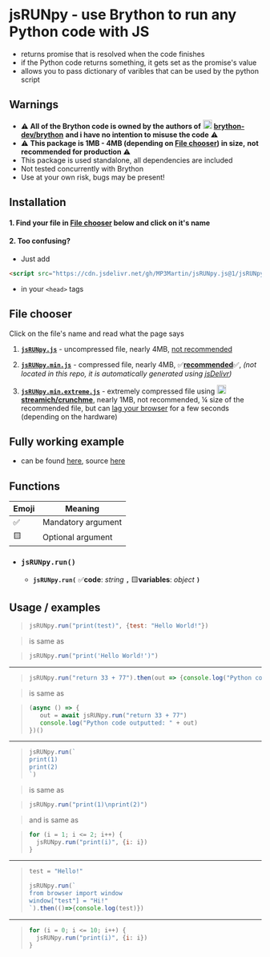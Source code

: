 # jsRUNpy - use Brython to run any Python code with JS
* returns promise that is resolved when the code finishes
* if the Python code returns something, it gets set as the promise's value
* allows you to pass dictionary of varibles that can be used by the python script

## Warnings
* ⚠ **All of the Brython code is owned by the authors of** [<img src="https://camo.githubusercontent.com/b079fe922f00c4b86f1b724fbc2e8141c468794ce8adbc9b7456e5e1ad09c622/68747470733a2f2f6564656e742e6769746875622e696f2f537570657254696e7949636f6e732f696d616765732f7376672f6769746875622e737667" alt="gh" width="18"/>](https://github.com/brython-dev/brython) **[brython-dev/brython](https://github.com/brython-dev/brython)** **and i have no intention to misuse the code** ⚠
* ⚠ **This package is 1MB - 4MB (depending on [File chooser](#file-chooser)) in size,** **not recommended for production** ⚠
* This package is used standalone, all dependencies are included
* Not tested concurrently with Brython
* Use at your own risk, bugs may be present!

## Installation
#### 1. Find your file in **[File chooser](#file-chooser)** below and click on it's name

#### 2. Too confusing?
* Just add
```html
<script src="https://cdn.jsdelivr.net/gh/MP3Martin/jsRUNpy.js@1/jsRUNpy.min.js"></script>
```
*  in your `<head>` tags

## File chooser
Click on the file's name and read what the page says
1. <b><code><a href="https://parse.mp3martin.xyz/?url=Add+this+to+your+%27amp%27lt%27semi%27head%27amp%27gt%27semi%27+tags:%3Cbr%2F%3E%3Cspan+style%3D%27color:%20%23000000c7%27%3E%3Ccode%3E%27amp%27lt%27semi%27script+src%3D%22https:%2F%2Fcdn.jsdelivr.net%2Fgh%2FMP3Martin%2FjsRUNpy.js%401%2F%7B1%7D%22%27amp%27gt%27semi%27%27amp%27lt%27semi%27%2Fscript%27amp%27gt%27semi%27%3C%2Fcode%3E%3C%2Fspan%3E&placeholder=1,jsRUNpy.js&type=display">jsRUNpy.js</a></code></b> - uncompressed file, nearly 4MB, <ins>not recommended</ins>

2. <b><code><a href="https://parse.mp3martin.xyz/?url=Add+this+to+your+%27amp%27lt%27semi%27head%27amp%27gt%27semi%27+tags:%3Cbr%2F%3E%3Cspan+style%3D%27color:%20%23000000c7%27%3E%3Ccode%3E%27amp%27lt%27semi%27script+src%3D%22https:%2F%2Fcdn.jsdelivr.net%2Fgh%2FMP3Martin%2FjsRUNpy.js%401%2F%7B1%7D%22%27amp%27gt%27semi%27%27amp%27lt%27semi%27%2Fscript%27amp%27gt%27semi%27%3C%2Fcode%3E%3C%2Fspan%3E&placeholder=1,jsRUNpy.min.js&type=display">jsRUNpy.min.js</a></code></b> - compressed file, nearly 4MB, ✅<ins>**recommended**</ins>✅, *(not located in this repo, it is automatically generated using [jsDelivr](https://www.jsdelivr.com/))* 

3. <b><code><a href="https://parse.mp3martin.xyz/?url=Add+this+to+your+%27amp%27lt%27semi%27head%27amp%27gt%27semi%27+tags:%3Cbr%2F%3E%3Cspan+style%3D%27color:%20%23000000c7%27%3E%3Ccode%3E%27amp%27lt%27semi%27script+src%3D%22https:%2F%2Fcdn.jsdelivr.net%2Fgh%2FMP3Martin%2FjsRUNpy.js%401%2F%7B1%7D%22%27amp%27gt%27semi%27%27amp%27lt%27semi%27%2Fscript%27amp%27gt%27semi%27%3C%2Fcode%3E%3C%2Fspan%3E&placeholder=1,jsRUNpy.min.extreme.js&type=display">jsRUNpy.min.extreme.js</a></code></b> - extremely compressed file using [<img src="https://camo.githubusercontent.com/b079fe922f00c4b86f1b724fbc2e8141c468794ce8adbc9b7456e5e1ad09c622/68747470733a2f2f6564656e742e6769746875622e696f2f537570657254696e7949636f6e732f696d616765732f7376672f6769746875622e737667" alt="gh" width="18"/>](https://github.com/brython-dev/brython) **[streamich/crunchme](https://github.com/streamich/crunchme)**, nearly 1MB, not recommended, ¼ size of the recommended file, but can <ins>lag your browser</ins> for a few seconds (depending on the hardware)

## Fully working example
* can be found [here](https://codesandbox.io/s/github/MP3Martin/jsRUNpy.js/tree/main/examples/example-multiply?file=/index.html), source [here](https://github.com/MP3Martin/jsRUNpy.js/blob/main/examples/example-multiply/index.html)

## Functions

|Emoji|Meaning|
|--|--|
|✅|Mandatory argument|
|🟨|Optional argument|

* ### **`jsRUNpy.run()`**
  * **`jsRUNpy.run(`** ✅**code**: *string* **`,`** 🟨**variables**: *object* **`)`**

## Usage / examples
> ```js
> jsRUNpy.run("print(test)", {test: "Hello World!"}) 
> ```

> is same as

> ```js
> jsRUNpy.run("print('Hello World!')") 
> ```

---

> ```js
> jsRUNpy.run("return 33 + 77").then(out => {console.log("Python code outputted: " + out)})
> ```

> is same as

> ```js
> (async () => {
>    out = await jsRUNpy.run("return 33 + 77")
>    console.log("Python code outputted: " + out)
> })()
> ```

---

> ```js
> jsRUNpy.run(`
> print(1)
> print(2)
> `)
> ```

> is same as

> ```js
> jsRUNpy.run("print(1)\nprint(2)")
> ```

> and is same as

> ```js
> for (i = 1; i <= 2; i++) {
>   jsRUNpy.run("print(i)", {i: i})
> }
> ```

---

> ```js
> test = "Hello!"
> 
> jsRUNpy.run(`
> from browser import window
> window["test"] = "Hi!"
> `).then(()=>{console.log(test)})
> ```

---

> ```js
> for (i = 0; i <= 10; i++) {
>   jsRUNpy.run("print(i)", {i: i})
> }
> ```
